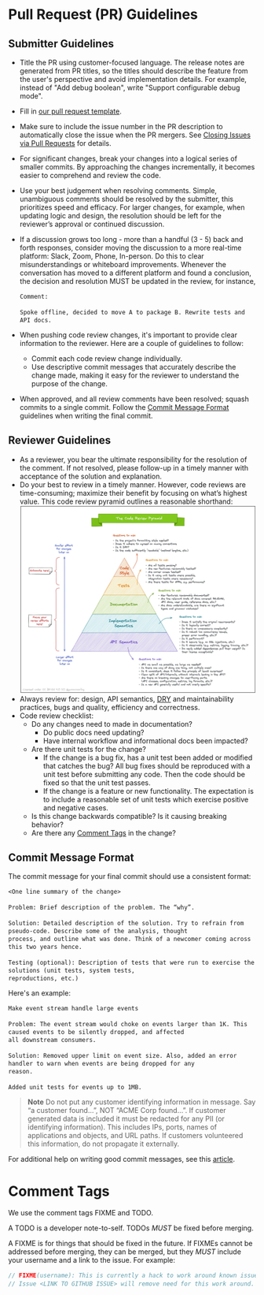 # Pull Request (PR) Guidelines

## Submitter Guidelines

- Title the PR using customer-focused language. The release notes are generated from PR titles, so the titles should
  describe the feature from the user's perspective and avoid implementation details. For example, instead of "Add debug
  boolean", write "Support configurable debug mode".
- Fill in [our pull request template](/.github/PULL_REQUEST_TEMPLATE.md).
- Make sure to include the issue number in the PR description to automatically close the issue when the PR mergers.
  See [Closing Issues via Pull Requests](https://github.blog/2013-05-14-closing-issues-via-pull-requests/) for details.
- For significant changes, break your changes into a logical series of smaller commits. By approaching the changes
  incrementally, it becomes easier to comprehend and review the code.
- Use your best judgement when resolving comments. Simple, unambiguous comments should be resolved by the submitter,
  this prioritizes speed and efficacy. For larger changes, for example, when updating logic and design, the resolution
  should be left for the reviewer’s approval or continued discussion.
- If a discussion grows too long - more than a handful (3 - 5) back and forth responses, consider moving the discussion
  to a more real-time platform: Slack, Zoom, Phone, In-person. Do this to clear misunderstandings or whiteboard
  improvements. Whenever the conversation has moved to a different platform and found a conclusion, the decision and
  resolution MUST be updated in the review, for instance,

  ```text
  Comment:

  Spoke offline, decided to move A to package B. Rewrite tests and API docs.
  ```

- When pushing code review changes, it's important to provide clear information to the reviewer. Here are a couple of
  guidelines to follow:
    - Commit each code review change individually.
    - Use descriptive commit messages that accurately describe the change made, making it easy for the reviewer to
      understand the purpose of the change.
- When approved, and all review comments have been resolved; squash commits to a single commit. Follow
  the [Commit Message Format](#commit-message-format) guidelines when writing the final commit.

## Reviewer Guidelines

- As a reviewer, you bear the ultimate responsibility for the resolution of the comment. If not resolved, please
  follow-up in a timely manner with acceptance of the solution and explanation.
- Do your best to review in a timely manner. However, code reviews are time-consuming; maximize their benefit by
  focusing on what’s highest value. This code review pyramid outlines a reasonable shorthand:
  ![Code Review Pyramid](/docs/images/code-review-pyramid.jpeg)
- Always review for: design, API semantics, [DRY](https://en.wikipedia.org/wiki/Don%27t_repeat_yourself) and
  maintainability practices, bugs and quality, efficiency and correctness.
- Code review checklist:
    - Do any changes need to made in documentation?
        - Do public docs need updating?
        - Have internal workflow and informational docs been impacted?
    - Are there unit tests for the change?
        - If the change is a bug fix, has a unit test been added or modified that catches the bug? All bug fixes should
          be reproduced with a unit test before submitting any code. Then the code should be fixed so that the unit test
          passes.
        - If the change is a feature or new functionality. The expectation is to include a reasonable set of unit tests
          which exercise positive and negative cases.
    - Is this change backwards compatible? Is it causing breaking behavior?
    - Are there any [Comment Tags](#comment-tags) in the change?

## Commit Message Format

The commit message for your final commit should use a consistent format:

```text
<One line summary of the change>

Problem: Brief description of the problem. The “why”.

Solution: Detailed description of the solution. Try to refrain from pseudo-code. Describe some of the analysis, thought
process, and outline what was done. Think of a newcomer coming across this two years hence.

Testing (optional): Description of tests that were run to exercise the solutions (unit tests, system tests,
reproductions, etc.)

```

Here's an example:

```text
Make event stream handle large events

Problem: The event stream would choke on events larger than 1K. This caused events to be silently dropped, and affected
all downstream consumers.

Solution: Removed upper limit on event size. Also, added an error handler to warn when events are being dropped for any
reason.

Added unit tests for events up to 1MB.
```

> **Note**
> Do not put any customer identifying information in message. Say “a customer found…”, NOT “ACME Corp found…”. If customer generated data is included it must be redacted for any PII (or identifying information). This includes IPs, ports, names of applications and objects, and URL paths. If customers volunteered this information, do not propagate it externally.

For additional help on writing good commit messages, see this [article](https://cbea.ms/git-commit/).

# Comment Tags

We use the comment tags FIXME and TODO.

A TODO is a developer note-to-self. TODOs _MUST_ be fixed before merging.

A FIXME is for things that should be fixed in the future. If FIXMEs cannot be addressed before merging, they can be
merged, but they _MUST_ include your username and a link to the issue. For example:

```go
// FIXME(username): This is currently a hack to work around known issue X. 
// Issue <LINK TO GITHUB ISSUE> will remove need for this work around.
```
